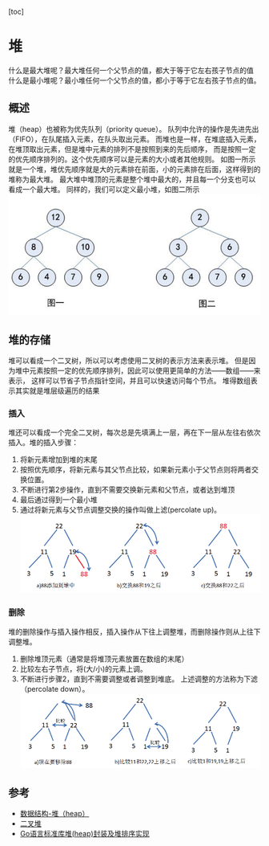 [toc]

# 堆
什么是最大堆呢？最大堆任何一个父节点的值，都大于等于它左右孩子节点的值
什么是最小堆呢？最小堆任何一个父节点的值，都小于等于它左右孩子节点的值。

## 概述
堆（heap）也被称为优先队列（priority queue）。
队列中允许的操作是先进先出（FIFO），在队尾插入元素，在队头取出元素。
而堆也是一样，在堆底插入元素，在堆顶取出元素，但是堆中元素的排列不是按照到来的先后顺序，
而是按照一定的优先顺序排列的。这个优先顺序可以是元素的大小或者其他规则。
如图一所示就是一个堆，堆优先顺序就是大的元素排在前面，小的元素排在后面，这样得到的堆称为最大堆。
最大堆中堆顶的元素是整个堆中最大的，并且每一个分支也可以看成一个最大堆。
同样的，我们可以定义最小堆，如图二所示<br>
 ![](../images/heap/1.png)

## 堆的存储
堆可以看成一个二叉树，所以可以考虑使用二叉树的表示方法来表示堆。
但是因为堆中元素按照一定的优先顺序排列，因此可以使用更简单的方法——数组——来表示，
这样可以节省子节点指针空间，并且可以快速访问每个节点。
堆得数组表示其实就是堆层级遍历的结果 

### 插入
堆还可以看成一个完全二叉树，每次总是先填满上一层，再在下一层从左往右依次插入。堆的插入步骤：
  
1. 将新元素增加到堆的末尾
2. 按照优先顺序，将新元素与其父节点比较，如果新元素小于父节点则将两者交换位置。
3. 不断进行第2步操作，直到不需要交换新元素和父节点，或者达到堆顶
4. 最后通过得到一个最小堆
5. 通过将新元素与父节点调整交换的操作叫做上滤(percolate up)。![](../images/heap/2.png)

### 删除
堆的删除操作与插入操作相反，插入操作从下往上调整堆，而删除操作则从上往下调整堆。

1. 删除堆顶元素（通常是将堆顶元素放置在数组的末尾）
2. 比较左右子节点，将(大/小)的元素上调。
3. 不断进行步骤2，直到不需要调整或者调整到堆底。
上述调整的方法称为下滤（percolate down）。![](../images/heap/3.png)

## 参考
- [数据结构-堆（heap）](https://blog.csdn.net/juanqinyang/article/details/51418629)
- [二叉堆](https://mp.weixin.qq.com/s/cq2EhVtOTzTVpNpLDXfeJg)
- [Go语言标准库堆(heap)封装及堆排序实现](https://studygolang.com/articles/3719)
